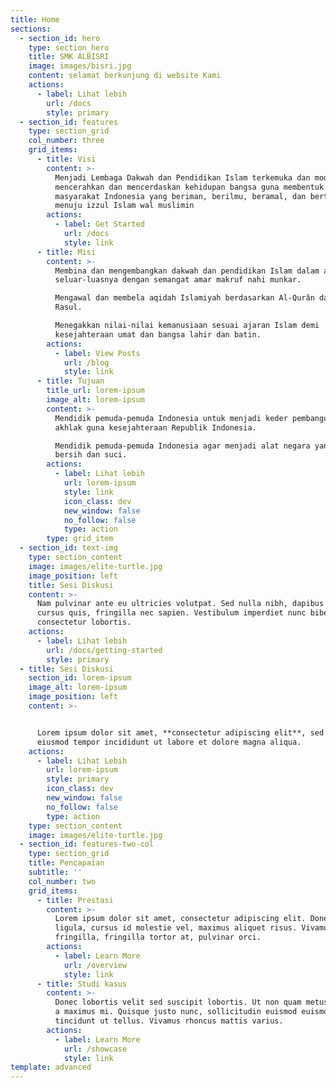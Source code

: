```yaml
---
title: Home
sections:
  - section_id: hero
    type: section_hero
    title: SMK ALBISRI
    image: images/bisri.jpg
    content: selamat berkunjung di website Kami
    actions:
      - label: Lihat lebih
        url: /docs
        style: primary
  - section_id: features
    type: section_grid
    col_number: three
    grid_items:
      - title: Visi
        content: >-
          Menjadi Lembaga Dakwah dan Pendidikan Islam terkemuka dan modern dalam
          mencerahkan dan mencerdaskan kehidupan bangsa guna membentuk
          masyarakat Indonesia yang beriman, berilmu, beramal, dan bertaqwa
          menuju izzul Islam wal muslimin
        actions:
          - label: Get Started
            url: /docs
            style: link
      - title: Misi
        content: >-
          Membina dan mengembangkan dakwah dan pendidikan Islam dalam arti yang
          seluar-luasnya dengan semangat amar makruf nahi munkar.

          Mengawal dan membela aqidah Islamiyah berdasarkan Al-Qurân dan Sunnah
          Rasul.

          Menegakkan nilai-nilai kemanusiaan sesuai ajaran Islam demi
          kesejahteraan umat dan bangsa lahir dan batin.
        actions:
          - label: View Posts
            url: /blog
            style: link
      - title: Tujuan
        title_url: lorem-ipsum
        image_alt: lorem-ipsum
        content: >-
          Mendidik pemuda-pemuda Indonesia untuk menjadi keder pembangunan
          akhlak guna kesejahteraan Republik Indonesia.

          Mendidik pemuda-pemuda Indonesia agar menjadi alat negara yang berjiwa
          bersih dan suci.
        actions:
          - label: Lihat lebih
            url: lorem-ipsum
            style: link
            icon_class: dev
            new_window: false
            no_follow: false
            type: action
        type: grid_item
  - section_id: text-img
    type: section_content
    image: images/elite-turtle.jpg
    image_position: left
    title: Sesi Diskusi
    content: >-
      Nam pulvinar ante eu ultricies volutpat. Sed nulla nibh, dapibus sit amet
      cursus quis, fringilla nec sapien. Vestibulum imperdiet nunc bibendum
      consectetur lobortis.
    actions:
      - label: Lihat lebih
        url: /docs/getting-started
        style: primary
  - title: Sesi Diskusi
    section_id: lorem-ipsum
    image_alt: lorem-ipsum
    image_position: left
    content: >-


      Lorem ipsum dolor sit amet, **consectetur adipiscing elit**, sed do
      eiusmod tempor incididunt ut labore et dolore magna aliqua.
    actions:
      - label: Lihat Lebih
        url: lorem-ipsum
        style: primary
        icon_class: dev
        new_window: false
        no_follow: false
        type: action
    type: section_content
    image: images/elite-turtle.jpg
  - section_id: features-two-col
    type: section_grid
    title: Pencapaian
    subtitle: ''
    col_number: two
    grid_items:
      - title: Prestasi
        content: >-
          Lorem ipsum dolor sit amet, consectetur adipiscing elit. Donec nisl
          ligula, cursus id molestie vel, maximus aliquet risus. Vivamus in nibh
          fringilla, fringilla tortor at, pulvinar orci.
        actions:
          - label: Learn More
            url: /overview
            style: link
      - title: Studi kasus
        content: >-
          Donec lobortis velit sed suscipit lobortis. Ut non quam metus. Nullam
          a maximus mi. Quisque justo nunc, sollicitudin euismod euismod at,
          tincidunt ut tellus. Vivamus rhoncus mattis varius.
        actions:
          - label: Learn More
            url: /showcase
            style: link
template: advanced
---
```

